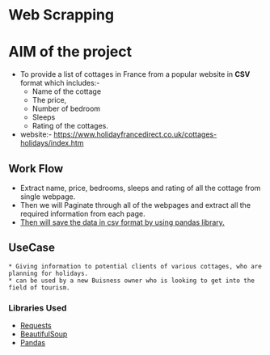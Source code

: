 # Web Scrapping

# AIM of the project

* To provide a list of cottages in France from a popular website in **CSV** format which includes:-
    * Name of the cottage
    * The price, 
    * Number of bedroom
    * Sleeps
    * Rating of the cottages.
* website:- https://www.holidayfrancedirect.co.uk/cottages-holidays/index.htm

## Work Flow

* Extract name, price, bedrooms, sleeps and rating of all the cottage from single webpage.
* Then we will Paginate through all of the webpages and extract all the required information from each page.
* [Then will save the data in csv format by using pandas library.](https://github.com/Mhtag/webscrapping_project/blob/main/holiday_homes.csv)

## UseCase

    * Giving information to potential clients of various cottages, who are planning for holidays.
    * can be used by a new Buisness owner who is looking to get into the field of tourism.
    
### Libraries Used

* [Requests](https://docs.python-requests.org/en/v0.8.2/)
* [BeautifulSoup](https://www.crummy.com/software/BeautifulSoup/bs4/doc/)
* [Pandas](https://pandas.pydata.org/docs/index.html)



